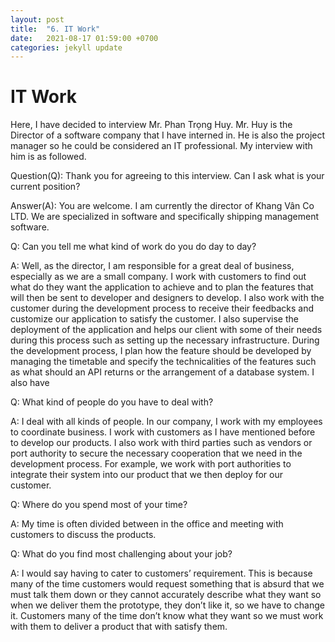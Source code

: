 ```yaml
---
layout: post
title:  "6. IT Work"
date:   2021-08-17 01:59:00 +0700
categories: jekyll update
---
```

# IT Work
Here, I have decided to interview Mr. Phan Trọng Huy. Mr. Huy is the Director of a software company that I have interned in. He is also the project manager so he could be considered an IT professional. My interview with him is as followed.

Question(Q): Thank you for agreeing to this interview. Can I ask what is your current position?

Answer(A): You are welcome. I am currently the director of Khang Vân Co LTD. We are specialized in software and specifically shipping management software. 

Q: Can you tell me what kind of work do you do day to day?

A: Well, as the director, I am responsible for a great deal of business, especially as we are a small company. I work with customers to find out what do they want the application to achieve and to plan the features that will then be sent to developer and designers to develop. I also work with the customer during the development process to receive their feedbacks and customize our application to satisfy the customer. I also supervise the deployment of the application and helps our client with some of their needs during this process such as setting up the necessary infrastructure. During the development process, I plan how the feature should be developed by managing the timetable and specify the technicalities of the features such as what should an API returns or the arrangement of a database system. I also have


Q: What kind of people do you have to deal with? 

A: I deal with all kinds of people. In our company, I work with my employees to coordinate business. I work with customers as I have mentioned before to develop our products. I also work with third parties such as vendors or port authority to secure the necessary cooperation that we need in the development process. For example, we work with port authorities to integrate their system into our product that we then deploy for our customer.


Q: Where do you spend most of your time?

A: My time is often divided between in the office and meeting with customers to discuss the products. 


Q: What do you find most challenging about your job?

A: I would say having to cater to customers’ requirement. This is because many of the time customers would request something that is absurd that we must talk them down or they cannot accurately describe what they want so when we deliver them the prototype, they don’t like it, so we have to change it. Customers many of the time don’t know what they want so we must work with them to deliver a product that with satisfy them.
